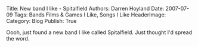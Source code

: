 Title:          New band I like - Spitalfield
Authors:        Darren Hoyland
Date:           2007-07-09
Tags:           Bands Films &amp; Games I Like, Songs I Like
HeaderImage:    
Category:       Blog
Publish:        True


Oooh, just found a new band I like called Spitalfield. Just thought I'd spread the word.